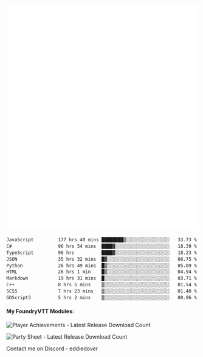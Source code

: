 
![](https://raw.githubusercontent.com/eddiedover/ghstats/master/generated/overview.svg)
![](https://raw.githubusercontent.com/eddiedover/ghstats/master/generated/languages.svg)

<!--START_SECTION:waka-->

```txt
JavaScript         177 hrs 40 mins ████████▒░░░░░░░░░░░░░░░░   33.73 %
C#                 96 hrs 54 mins  ████▓░░░░░░░░░░░░░░░░░░░░   18.39 %
TypeScript         96 hrs          ████▓░░░░░░░░░░░░░░░░░░░░   18.23 %
JSON               35 hrs 32 mins  █▓░░░░░░░░░░░░░░░░░░░░░░░   06.75 %
Python             26 hrs 49 mins  █▒░░░░░░░░░░░░░░░░░░░░░░░   05.09 %
HTML               26 hrs 1 min    █▒░░░░░░░░░░░░░░░░░░░░░░░   04.94 %
Markdown           19 hrs 31 mins  █░░░░░░░░░░░░░░░░░░░░░░░░   03.71 %
C++                8 hrs 5 mins    ▒░░░░░░░░░░░░░░░░░░░░░░░░   01.54 %
SCSS               7 hrs 23 mins   ▒░░░░░░░░░░░░░░░░░░░░░░░░   01.40 %
GDScript3          5 hrs 2 mins    ▒░░░░░░░░░░░░░░░░░░░░░░░░   00.96 %
```

<!--END_SECTION:waka-->

#### My FoundryVTT Modules:

  ![Player Achievements - Latest Release Download Count](https://img.shields.io/badge/dynamic/json?label=Player%20Achievements%20-%20Downloads@latest&query=assets%5B1%5D.download_count&url=https%3A%2F%2Fapi.github.com%2Frepos%2FEddieDover%2Ffvtt-player-achievements%2Freleases%2Flatest)

  ![Party Sheet - Latest Release Download Count](https://img.shields.io/badge/dynamic/json?label=Party%20Sheet%20-%20Downloads@latest&query=assets%5B1%5D.download_count&url=https%3A%2F%2Fapi.github.com%2Frepos%2FEddieDover%2Ffvtt-party-sheet%2Freleases%2Flatest)

<a rel="me" href="https://techhub.social/@EddieDover"></a>

Contact me on Discord - eddiedover
